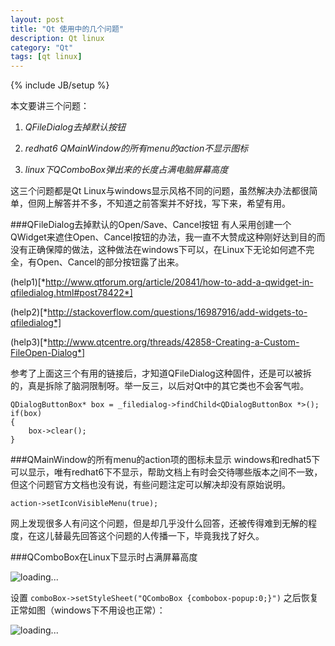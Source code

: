 ```yaml
---
layout: post
title: "Qt 使用中的几个问题"
description: Qt linux
category: "Qt"
tags: [qt linux]
---
```

{% include JB/setup %}

本文要讲三个问题：

1. *QFileDialog去掉默认按钮*

2. *redhat6 QMainWindow的所有menu的action不显示图标*

3. *linux下QComboBox弹出来的长度占满电脑屏幕高度*

这三个问题都是Qt Linux与windows显示风格不同的问题，虽然解决办法都很简单，但网上解答并不多，不知道之前答案并不好找，写下来，希望有用。

###QFileDialog去掉默认的Open/Save、Cancel按钮
有人采用创建一个QWidget来遮住Open、Cancel按钮的办法，我一直不大赞成这种刚好达到目的而没有正确保障的做法，这种做法在windows下可以，在Linux下无论如何遮不完全，有Open、Cancel的部分按钮露了出来。

(help1)[*http://www.qtforum.org/article/20841/how-to-add-a-qwidget-in-qfiledialog.html#post78422*]

(help2)[*http://stackoverflow.com/questions/16987916/add-widgets-to-qfiledialog*]

(help3)[*http://www.qtcentre.org/threads/42858-Creating-a-Custom-FileOpen-Dialog*]

参考了上面这三个有用的链接后，才知道QFileDialog这种固件，还是可以被拆的，真是拆除了脑洞限制呀。举一反三，以后对Qt中的其它类也不会客气啦。

	QDialogButtonBox* box = _filedialog->findChild<QDialogButtonBox *>();
	if(box)
	{
		box->clear();
	}

###QMainWindow的所有menu的action项的图标未显示
windows和redhat5下可以显示，唯有redhat6下不显示，帮助文档上有时会交待哪些版本之间不一致，但这个问题官方文档也没有说，有些问题注定可以解决却没有原始说明。

	action->setIconVisibleMenu(true);

网上发现很多人有问这个问题，但是却几乎没什么回答，还被传得难到无解的程度，在这儿替最先回答这个问题的人传播一下，毕竟我找了好久。



###QComboBox在Linux下显示时占满屏幕高度


![loading...](/images/2015_08_17/qcombox1.JPG)

设置 `comboBox->setStyleSheet("QComboBox {combobox-popup:0;}")` 之后恢复正常如图（windows下不用设也正常）：

![loading...](/images/2015_08_17/qcombox2.JPG)



